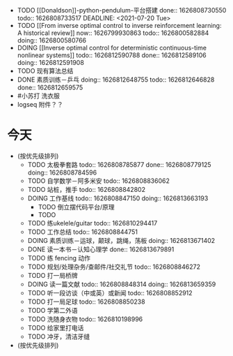 - TODO [[Donaldson]]-python-pendulum-平台搭建 
  done:: 1626808730550
  todo:: 1626808733517
  DEADLINE: <2021-07-20 Tue>
- TODO [[From inverse optimal control to inverse reinforcement learning: A historical review]]
  now:: 1626799930863
  todo:: 1626800582884
  doing:: 1626800580766
- DOING [[Inverse optimal control for deterministic continuous-time nonlinear systems]]
  todo:: 1626812590788
  done:: 1626812589106
  doing:: 1626812591908
- TODO 现有算法总结
- DONE 素质训练－乒乓
  doing:: 1626812648755
  todo:: 1626812646828
  done:: 1626812659575
- #小苏打 洗衣服
- logseq 附件？？
# 今天
- (按优先级排列)
	- TODO 太极拳套路
	  todo:: 1626808785877
	  done:: 1626808779125
	  doing:: 1626808784596
	- TODO 自学数学－阿多米安
	  todo:: 1626808836062
	- TODO 站桩，推手
	  todo:: 1626808842802
	- DOING 工作基线
	  todo:: 1626808847150
	  doing:: 1626813663193
		- TODO 倒立摆代码平台/原理
		-
		  TODO
	- TODO 练ukelele/guitar
	  todo:: 1626810294417
	- TODO 工作总结
	  todo:: 1626808844751
	- DOING 素质训练－运球，颠球，跳绳，荡板
	  doing:: 1626813671402
	- DONE 读一本书－认知心理学
	  done:: 1626813679891
	- TODO 练 fencing 动作
	- TODO 规划/处理杂务/查邮件/社交礼节
	  todo:: 1626808846272
	- TODO 打一局桥牌
	- DOING 读一篇文献
	  todo:: 1626808848314
	  doing:: 1626813659359
	- TODO 听一段访谈（中或英）或新闻
	  todo:: 1626808852912
	- TODO 打一局足球
	  todo:: 1626808850238
	- TODO 学第二外语
	- TODO 洗随身衣物
	  todo:: 1626810198996
	- TODO 给家里打电话
	- TODO 冲牙，清洁牙缝
- (按优先级排列)